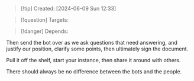 
>[!tip] Created: [2024-06-09 Sun 12:33]

>[!question] Targets: 

>[!danger] Depends: 

Then send the bot over as we ask questions that need answering, and justify our position, clarify some points, then ultimately sign the document.

Pull it off the shelf, start your instance, then share it around with others.

There should always be no difference between the bots and the people.